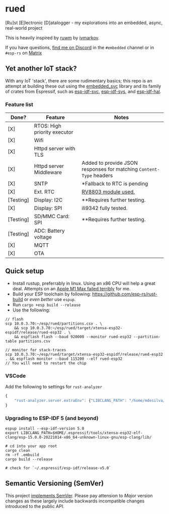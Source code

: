 # rued
[Ru]st [E]lectronic [D]atalogger - my explorations into an embedded, async, real-world project

This is heavily inspired by [ruwm](https://github.com/ivmarkov/ruwm) by [ivmarkov](https://github.com/ivmarkov).

If you have questions, [find me on Discord](https://discord.gg/rust-lang-community) in the `#embedded` channel or in `#esp-rs` on [Matrix](https://matrix.to/#/#esp-rs:matrix.org)

## Yet another IoT stack?

With any IoT 'stack', there are some rudimentary basics; this repo is an attempt at building these out using the [embedded_svc](https://github.com/esp-rs/embedded-svc) library and its family of crates from Espressif, such as [esp-idf-svc](https://github.com/esp-rs/esp-idf-svc), [esp-idf-sys](https://github.com/esp-rs/esp-idf-sys), and [esp-idf-hal](https://github.com/esp-rs/esp-idf-hal).

### Feature list

| Done? | Feature | Notes |
|-----|---|---|
| [X] | RTOS: High priority executor |  |
| [X] | Wifi |  |
| [X] | Httpd server with TLS |  |
| [X] | Httpd server Middleware | Added to provide JSON responses for matching `Content-Type` headers|
| [X] | SNTP | *Fallback to RTC is pending |
| [X] | Ext. RTC | [RV8803 module used.](https://www.sparkfun.com/products/16281) |
| [Testing] | Display: I2C | **Requires further testing. |
| [X] | Display: SPI | ili9342 fully tested. |
| [Testing] | SD/MMC Card: SPI | **Requires further testing. |
| [Testing] | ADC: Battery voltage |  |
| [X] | MQTT |  |
| [X] | OTA |  |

## Quick setup

- Install rustup, preferrably in linux.  Using an x86 CPU will help a great deal. Attempts on an [Apple M1 Max failed terribly](https://desilva.io/posts/rust-for-embedded-is-better-on-x86) for me.
- Build your ESP toolchain by following: https://github.com/esp-rs/rust-build or _even better_ use `espup`.
- Run `cargo +esp build --release`
- Use the following:

```
// flash
scp 10.0.3.70:~/esp/rued/partitions.csv . \
    && scp 10.0.3.70:~/esp/rued/target/xtensa-esp32-espidf/release/rued-esp32 . \
    && espflash flash --baud 920000 --monitor rued-esp32 --partition-table partitions.csv

// monitor for stack-traces
scp 10.0.3.70:~/esp/rued/target/xtensa-esp32-espidf/release/rued-esp32 . && espflash monitor --baud 115200 --elf rued-esp32
// You will need to restart the chip
```

### VSCode

Add the following to settings for `rust-analyzer`
```javascript
{
    "rust-analyzer.server.extraEnv": {"LIBCLANG_PATH": "/home/mdesilva/.espressif/tools/xtensa-esp32-elf-clang/esp-15.0.0-20221014-x86_64-unknown-linux-gnu/esp-clang/lib/"},
}
```

### Upgrading to ESP-IDF 5 (and beyond)
```
espup install --esp-idf-version 5.0
export LIBCLANG_PATH=$HOME/.espressif/tools/xtensa-esp32-elf-clang/esp-15.0.0-20221014-x86_64-unknown-linux-gnu/esp-clang/lib/

# cd into your app root
cargo clean
rm -rf .embuild
cargo build --release

# check for `~/.espressif/esp-idf/release-v5.0`
```

## Semantic Versioning (SemVer)

This project [implements SemVer](https://semver.org/). Please pay attension to _Major_ version changes as these largely include backwards incompatible changes introduced to the public API.
